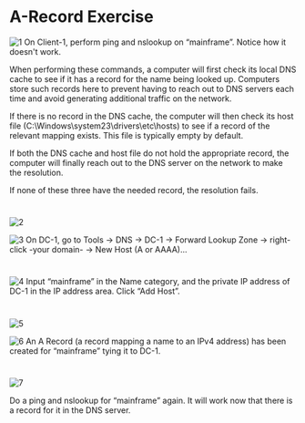 # A-Record Exercise

![1](https://github.com/melisa-er/A-Record-Exercise/assets/157723219/21a5158b-61a1-4183-be9b-e91b805748f0)
On Client-1, perform ping and nslookup on “mainframe”. Notice how it doesn't work.

When performing these commands, a computer will first check its local DNS cache to see if it has a record for the name being looked up. Computers store such records here to prevent having to reach out to DNS servers each time and avoid generating additional traffic on the network.

If there is no record in the DNS cache, the computer will then check its host file (C:\Windows\system23\drivers\etc\hosts) to see if a record of the relevant mapping exists. This file is typically empty by default.

If both the DNS cache and host file do not hold the appropriate record, the computer will finally reach out to the DNS server on the network to make the resolution.

If none of these three have the needed record, the resolution fails.

#
![2](https://github.com/melisa-er/A-Record-Exercise/assets/157723219/be18b518-614e-4ad2-8117-1c3c69571747)

![3](https://github.com/melisa-er/A-Record-Exercise/assets/157723219/ba7b1582-a2e0-4633-967f-6064827b1cd0)
On DC-1, go to Tools → DNS → DC-1 → Forward Lookup Zone → right-click -your domain- → New Host (A or AAAA)...

#
![4](https://github.com/melisa-er/A-Record-Exercise/assets/157723219/d7c9e497-e6c3-4916-af11-393baa7675a3)
Input “mainframe” in the Name category, and the private IP address of DC-1 in the IP address area. Click “Add Host”.

#
![5](https://github.com/melisa-er/A-Record-Exercise/assets/157723219/d709e800-3e00-4cba-ad1f-d8f8323f29ca)

![6](https://github.com/melisa-er/A-Record-Exercise/assets/157723219/fc704775-e7ed-4e7c-8fb2-74fe8b61f566)
An A Record (a record mapping a name to an IPv4 address) has been created for “mainframe” tying it to DC-1.

#
![7](https://github.com/melisa-er/A-Record-Exercise/assets/157723219/c3bc9e1b-6bbc-4604-83e5-c5913428b62c)

Do a ping and nslookup for “mainframe” again. It will work now that there is a record for it in the DNS server.
